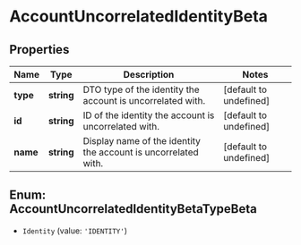 # AccountUncorrelatedIdentityBeta

## Properties

Name | Type | Description | Notes
------------ | ------------- | ------------- | -------------
**type** | **string** | DTO type of the identity the account is uncorrelated with. | [default to undefined]
**id** | **string** | ID of the identity the account is uncorrelated with. | [default to undefined]
**name** | **string** | Display name of the identity the account is uncorrelated with. | [default to undefined]



## Enum: AccountUncorrelatedIdentityBetaTypeBeta


* `Identity` (value: `'IDENTITY'`)



